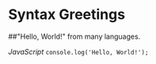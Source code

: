 # Syntax Greetings
##"Hello, World!" from many languages.

*JavaScript*
`console.log('Hello, World!');`
